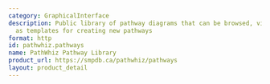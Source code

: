 ```yaml
---
category: GraphicalInterface
description: Public library of pathway diagrams that can be browsed, viewed, and used
  as templates for creating new pathways
format: http
id: pathwhiz.pathways
name: PathWhiz Pathway Library
product_url: https://smpdb.ca/pathwhiz/pathways
layout: product_detail
---
```

